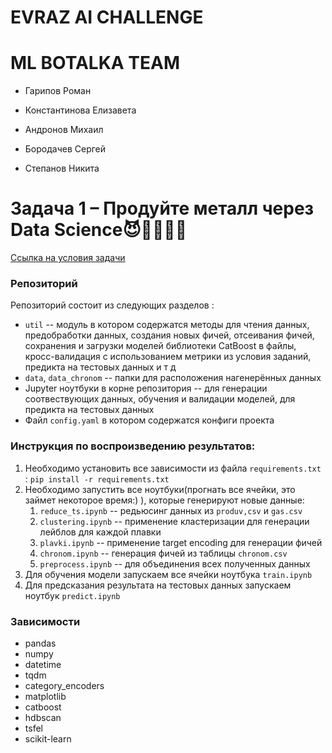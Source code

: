# EVRAZ AI CHALLENGE 

# ML BOTALKA TEAM

- Гарипов Роман

- Константинова Елизавета

- Андронов Михаил

- Бородачев Сергей

- Степанов Никита

# Задача 1 – Продуйте металл через Data Science😈💨💨🍏🍎

[Ссылка на условия задачи](https://russianhackers.notion.site/1-Data-Science-4cc89ba42de1429bbac316f59bf07a3b#f8396dc52eb34323a0c1ab9fce9602c7)

### Репозиторий

Репозиторий состоит из следующих разделов :

- `util` --  модуль в котором содержатся методы для чтения данных, предобработки данных, создания новых фичей, отсеивания фичей, сохранения и загрузки моделей библиотеки CatBoost в файлы, кросс-валидация с использованием метрики из условия заданий, предикта на тестовых данных и т д
- `data`, `data_chronom` -- папки для расположения нагенерённых данных
- Jupyter ноутбуки в корне репозитория -- для генерации соотвествующих данных, обучения и валидации моделей, для предикта на тестовых данных
- Файл `config.yaml` в котором содержатся конфиги проекта

### Инструкция по воспроизведению результатов:

1. Необходимо установить все зависимости из файла `requirements.txt` : `pip install -r requirements.txt`
2. Необходимо запустить все ноутбуки(прогнать все ячейки, это займет некоторое время:) ), которые генерируют новые данные:
   1. `reduce_ts.ipynb` -- редьюсинг данных из `produv,csv` и `gas.csv`
   2. `clustering.ipynb` -- применение кластеризации для генерации лейблов для каждой плавки 
   3. `plavki.ipynb` -- применение target encoding для генерации фичей
   4. `chronom.ipynb` -- генерация фичей из таблицы `chronom.csv`
   5. `preprocess.ipynb` -- для объединения всех полученных данных
3. Для обучения модели запускаем все ячейки ноутбука `train.ipynb`
4. Для предсказания результата на тестовых данных запускаем ноутбук `predict.ipynb`



### Зависимости 

- pandas
- numpy
- datetime
- tqdm
- category_encoders
- matplotlib
- catboost
- hdbscan
- tsfel
- scikit-learn

